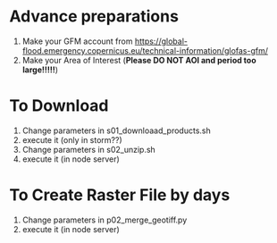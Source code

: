 # Advance preparations
1. Make your GFM account from https://global-flood.emergency.copernicus.eu/technical-information/glofas-gfm/
2. Make your Area of Interest (**Please DO NOT AOI and period too large!!!!!**)

# To Download
1. Change parameters in s01_downloaad_products.sh
2. execute it (only in storm??)
3. Change parameters in s02_unzip.sh
4. execute it (in node server)

# To Create Raster File by days
1. Change parameters in p02_merge_geotiff.py
2. execute it (in node server)
